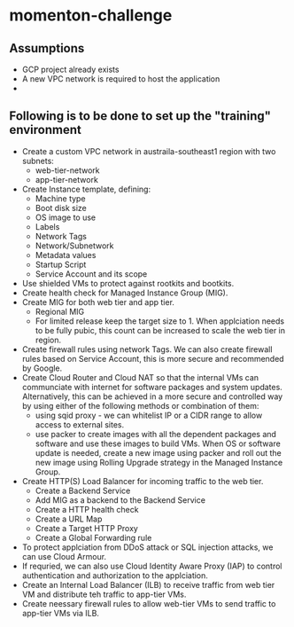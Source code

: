 # momenton-challenge

## Assumptions
- GCP project already exists
- A new VPC network is required to host the application
- 

## Following is to be done to set up the "training" environment

- Create a custom VPC network in austraila-southeast1 region with two subnets: 
  - web-tier-network
  - app-tier-network
- Create Instance template, defining:
  - Machine type
  - Boot disk size 
  - OS image to use
  - Labels
  - Network Tags
  - Network/Subnetwork
  - Metadata values
  - Startup Script
  - Service Account and its scope
- Use shielded VMs to protect against rootkits and bootkits.
- Create health check for Managed Instance Group (MIG).
- Create MIG for both web tier and app tier.
  - Regional MIG
  - For limited release keep the target size to 1. When applciation needs to be fully pubic, this count can be increased to scale the web tier in region.
- Create firewall rules using network Tags. We can also create firewall rules based on Service Account, this is more secure and recommended by Google.
- Create Cloud Router and Cloud NAT so that the internal VMs can communciate with internet for software packages and system updates. Alternatively, this can be achieved in a more secure and controlled way by using either of the following methods or combination of them:
  - using sqid proxy - we can whitelist IP or a CIDR range to allow access to external sites.
  - use packer to create images with all the dependent packages and software and use these images to build VMs. When OS or software update is needed, create a new image using packer and roll out the new image using Rolling Upgrade strategy in the Managed Instance Group.
- Create HTTP(S) Load Balancer for incoming traffic to the web tier.
  - Create a Backend Service
  - Add MIG as a backend to the Backend Service
  - Create a HTTP health check
  - Create a URL Map
  - Create a Target HTTP Proxy
  - Create a Global Forwarding rule
- To protect applciation from DDoS attack or SQL injection attacks, we can use Cloud Armour. 
- If requried, we can also use Cloud Identity Aware Proxy (IAP) to control authentication and authorization to the applciation.
- Create an Internal Load Balancer (ILB) to receive traffic from web tier VM and distribute teh traffic to app-tier VMs.
- Create neessary firewall rules to allow web-tier VMs to send traffic to app-tier VMs via ILB. 

